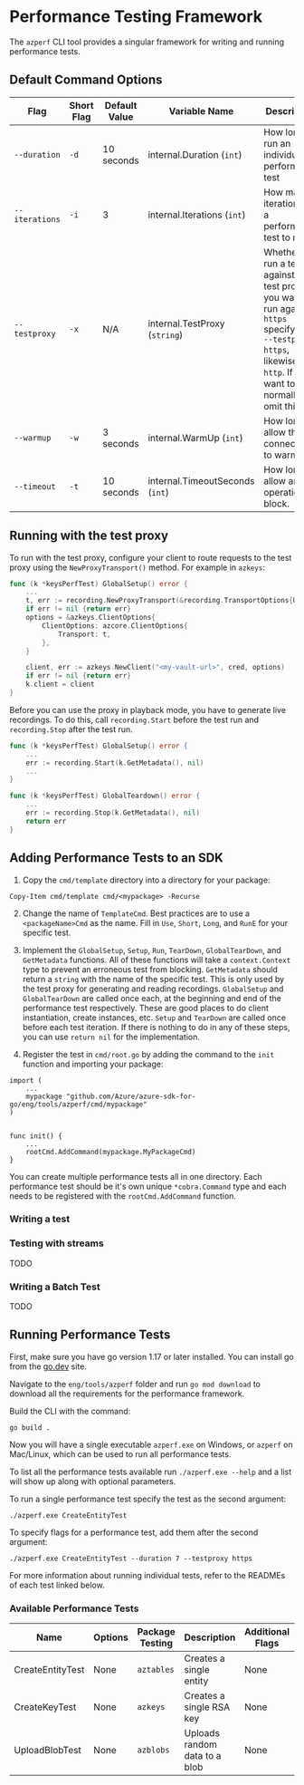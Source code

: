 # Performance Testing Framework
The `azperf` CLI tool provides a singular framework for writing and running performance tests.

## Default Command Options

| Flag | Short Flag | Default Value | Variable Name | Description |
| -----| ---------- | ------------- | ------------- | ----------- |
| `--duration` | `-d` | 10 seconds | internal.Duration (`int`) | How long to run an individual performance test |
| `--iterations` | `-i` | 3 | internal.Iterations (`int`) | How many iterations of a performance test to run |
| `--testproxy` | `-x` | N/A | internal.TestProxy (`string`) | Whether to run a test against a test proxy. If you want to run against `https` specify with `--testproxy https`, likewise for `http`. If you want to run normally omit this flag |
| `--warmup` | `-w` | 3 seconds| internal.WarmUp (`int`) | How long to allow the connection to warm up. |
| `--timeout` | `-t` | 10 seconds| internal.TimeoutSeconds (`int`) | How long to allow an operation to block. |

## Running with the test proxy

To run with the test proxy, configure your client to route requests to the test proxy using the `NewProxyTransport()` method. For example in `azkeys`:

```go
func (k *keysPerfTest) GlobalSetup() error {
    ...
    t, err := recording.NewProxyTransport(&recording.TransportOptions{UseHTTPS: true, TestName: a.GetMetadata()})
    if err != nil {return err}
    options = &azkeys.ClientOptions{
        ClientOptions: azcore.ClientOptions{
            Transport: t,
        },
    }

    client, err := azkeys.NewClient("<my-vault-url>", cred, options)
    if err != nil {return err}
    k.client = client
}
```

Before you can use the proxy in playback mode, you have to generate live recordings. To do this, call `recording.Start` before the test run and `recording.Stop` after the test run.

```go
func (k *keysPerfTest) GlobalSetup() error {
    ...
    err := recording.Start(k.GetMetadata(), nil)
    ...
}

func (k *keysPerfTest) GlobalTeardown() error {
    ...
    err := recording.Stop(k.GetMetadata(), nil)
    return err
}
```

## Adding Performance Tests to an SDK

1. Copy the `cmd/template` directory into a directory for your package:
```pwsh
Copy-Item cmd/template cmd/<mypackage> -Recurse
```

2. Change the name of `TemplateCmd`. Best practices are to use a `<packageName>Cmd` as the name. Fill in `Use`, `Short`, `Long`, and `RunE` for your specific test.

3. Implement the `GlobalSetup`, `Setup`, `Run`, `TearDown`, `GlobalTearDown`, and `GetMetadata` functions. All of these functions will take a `context.Context` type to prevent an erroneous test from blocking. `GetMetadata` should return a `string` with the name of the specific test. This is only used by the test proxy for generating and reading recordings. `GlobalSetup` and `GlobalTearDown` are called once each, at the beginning and end of the performance test respectively. These are good places to do client instantiation, create instances, etc. `Setup` and `TearDown` are called once before each test iteration. If there is nothing to do in any of these steps, you can use `return nil` for the implementation.

4. Register the test in `cmd/root.go` by adding the command to the `init` function and importing your package:

```golang
import (
    ...
    mypackage "github.com/Azure/azure-sdk-for-go/eng/tools/azperf/cmd/mypackage"
)


func init() {
    ...
    rootCmd.AddCommand(mypackage.MyPackageCmd)
}
```

You can create multiple performance tests all in one directory. Each performance test should be it's own unique `*cobra.Command` type and each needs to be registered with the `rootCmd.AddCommand` function.

### Writing a test

### Testing with streams
TODO

### Writing a Batch Test
TODO

## Running Performance Tests

First, make sure you have go version 1.17 or later installed. You can install go from the [go.dev](https://go.dev/doc/install) site.

Navigate to the `eng/tools/azperf` folder and run `go mod download` to download all the requirements for the performance framework.

Build the CLI with the command:
```pwsh
go build .
```

Now you will have a single executable `azperf.exe` on Windows, or `azperf` on Mac/Linux, which can be used to run all performance tests.

To list all the performance tests available run `./azperf.exe --help` and a list will show up along with optional parameters.

To run a single performance test specify the test as the second argument:
```pwsh
./azperf.exe CreateEntityTest
```

To specify flags for a performance test, add them after the second argument:
```pwsh
./azperf.exe CreateEntityTest --duration 7 --testproxy https
```

For more information about running individual tests, refer to the READMEs of each test linked below.

### Available Performance Tests

| Name | Options | Package Testing | Description | Additional Flags | More Information |
| ---- | ------- | --------------- | ----------- | ---------------- | ---------------- |
| CreateEntityTest | None | `aztables` | Creates a single entity | None | [README](https://github.com/Azure/azure-sdk-for-go) |
| CreateKeyTest | None | `azkeys` | Creates a single RSA key | None | [README](https://github.com/Azure/azure-sdk-for-go) |
| UploadBlobTest | None | `azblobs` | Uploads random data to a blob | None | [README](https://github.com/Azure/azure-sdk-for-go) |